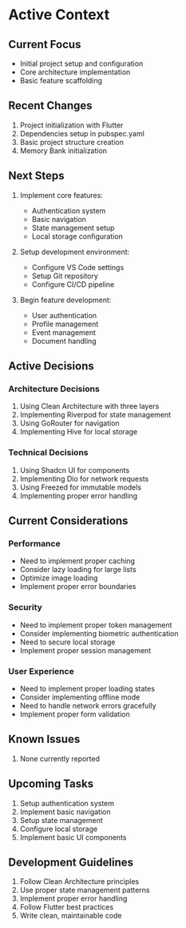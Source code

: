 # Active Context

## Current Focus
- Initial project setup and configuration
- Core architecture implementation
- Basic feature scaffolding

## Recent Changes
1. Project initialization with Flutter
2. Dependencies setup in pubspec.yaml
3. Basic project structure creation
4. Memory Bank initialization

## Next Steps
1. Implement core features:
   - Authentication system
   - Basic navigation
   - State management setup
   - Local storage configuration

2. Setup development environment:
   - Configure VS Code settings
   - Setup Git repository
   - Configure CI/CD pipeline

3. Begin feature development:
   - User authentication
   - Profile management
   - Event management
   - Document handling

## Active Decisions

### Architecture Decisions
1. Using Clean Architecture with three layers
2. Implementing Riverpod for state management
3. Using GoRouter for navigation
4. Implementing Hive for local storage

### Technical Decisions
1. Using Shadcn UI for components
2. Implementing Dio for network requests
3. Using Freezed for immutable models
4. Implementing proper error handling

## Current Considerations

### Performance
- Need to implement proper caching
- Consider lazy loading for large lists
- Optimize image loading
- Implement proper error boundaries

### Security
- Need to implement proper token management
- Consider implementing biometric authentication
- Need to secure local storage
- Implement proper session management

### User Experience
- Need to implement proper loading states
- Consider implementing offline mode
- Need to handle network errors gracefully
- Implement proper form validation

## Known Issues
1. None currently reported

## Upcoming Tasks
1. Setup authentication system
2. Implement basic navigation
3. Setup state management
4. Configure local storage
5. Implement basic UI components

## Development Guidelines
1. Follow Clean Architecture principles
2. Use proper state management patterns
3. Implement proper error handling
4. Follow Flutter best practices
5. Write clean, maintainable code 